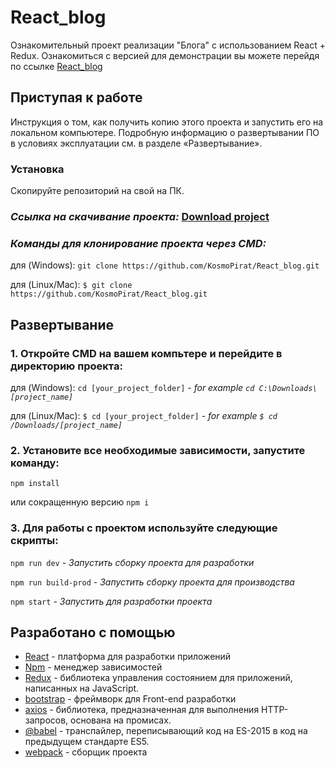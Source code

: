 # React_blog

Ознакомительный проект реализации "Блога" с использованием React + Redux. Ознакомиться с версией для демонстрации вы можете перейдя по ссылке [React_blog](https://kosmopirat.github.io/React_blog/)

## Приступая к работе

Инструкция о том, как получить копию этого проекта и запустить его на локальном компьютере. Подробную информацию о развертывании ПО в условиях эксплуатации см. в разделе «Развертывание».

### Установка

Скопируйте репозиторий на свой на ПК. 

### *Ссылка на скачивание проекта:* [Download project](https://github.com/KosmoPirat/React_blog/archive/master.zip)

### *Команды для клонирование проекта через CMD:*

для (Windows): `git clone https://github.com/KosmoPirat/React_blog.git`

для (Linux/Mac): `$ git clone https://github.com/KosmoPirat/React_blog.git`

## Развертывание

### 1. Откройте CMD на вашем компьтере и перейдите в директорию проекта:

для (Windows): `cd [your_project_folder]` - *for example `cd C:\Downloads\[project_name]`*

для (Linux/Mac): `$ cd [your_project_folder]` - *for example `$ cd /Downloads/[project_name]`*

### 2. Установите все необходимые зависимости, запустите команду:

`npm install`

или сокращенную версию `npm i`

### 3. Для работы с проектом используйте следующие скрипты:

`npm run dev` - *Запустить сборку проекта для разработки*

`npm run build-prod` - *Запустить сборку проекта для производства*

`npm start` - *Запустить для разработки проекта*

## Разработано с помощью

* [React](https://reactjs.org/docs/) - платформа для разработки приложений
* [Npm](https://www.npmjs.com/) - менеджер зависимостей
* [Redux](https://redux.js.org/introduction/getting-started) - библиотека управления состоянием для приложений, написанных на JavaScript.
* [bootstrap](https://getbootstrap.com/) - фреймворк для Front-end разработки
* [axios](https://github.com/axios/axios) - библиотека, предназначенная для выполнения HTTP-запросов, основана на промисах.
* [@babel](https://babeljs.io/) - транспайлер, переписывающий код на ES-2015 в код на предыдущем стандарте ES5.
* [webpack](https://webpack.js.org/) - сборщик проекта
